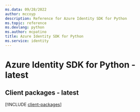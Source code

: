 ```yaml
---
ms.data: 09/28/2022
author: mccoyp
description: Reference for Azure Identity SDK for Python
ms.topic: reference
ms.devlang: python
ms.author: mcpatino
title: Azure Identity SDK for Python
ms.service: identity
---
```

# Azure Identity SDK for Python - latest

## Client packages - latest
[!INCLUDE [client-packages](identity-client-index.md)]